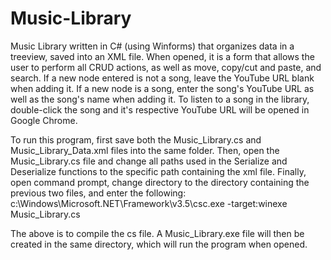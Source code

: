 # Music-Library
Music Library written in C# (using Winforms) that organizes data in a treeview, saved into an XML file. When opened, it is a form that allows the user to perform all CRUD actions, as well as move, copy/cut and paste, and search. If a new node entered is not a song, leave the YouTube URL blank when adding it. If a new node is a song, enter the song's YouTube URL as well as the song's name when adding it. To listen to a song in the library, double-click the song and it's respective YouTube URL will be opened in Google Chrome.

To run this program, first save both the Music_Library.cs and Music_Library_Data.xml files into the same folder. Then, open the Music_Library.cs file and change all paths used in the Serialize and Deserialize functions to the specific path containing the xml file. Finally, open command prompt, change directory to the directory containing the previous two files, and enter the following: c:\Windows\Microsoft.NET\Framework\v3.5\csc.exe -target:winexe Music_Library.cs

The above is to compile the cs file.
A Music_Library.exe file will then be created in the same directory, which will run the program when opened.
